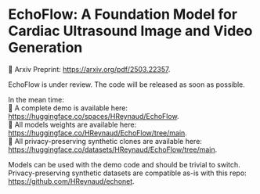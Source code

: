 # EchoFlow: A Foundation Model for Cardiac Ultrasound Image and Video Generation

📕 Arxiv Preprint: <https://arxiv.org/pdf/2503.22357>.

EchoFlow is under review. The code will be released as soon as possible.

In the mean time:<br>
🤗 A complete demo is available here: <https://huggingface.co/spaces/HReynaud/EchoFlow>.<br>
🤗 All models weights are available here: <https://huggingface.co/HReynaud/EchoFlow/tree/main>.<br>
🤗 All privacy-preserving synthetic clones are available here: <https://huggingface.co/datasets/HReynaud/EchoFlow/tree/main>.<br>

Models can be used with the demo code and should be trivial to switch.<br>
Privacy-preserving synthetic datasets are compatible as-is with this repo: <https://github.com/HReynaud/echonet>.
